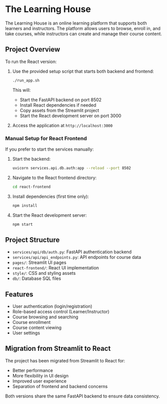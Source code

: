 # The Learning House

The Learning House is an online learning platform that supports both learners and instructors. The platform allows users to browse, enroll in, and take courses, while instructors can create and manage their course content.

## Project Overview


To run the React version:

1. Use the provided setup script that starts both backend and frontend:
   ```bash
   ./run_app.sh
   ```

   This will:
   - Start the FastAPI backend on port 8502
   - Install React dependencies if needed
   - Copy assets from the Streamlit project
   - Start the React development server on port 3000

2. Access the application at `http://localhost:3000`

### Manual Setup for React Frontend

If you prefer to start the services manually:

1. Start the backend:
   ```bash
   uvicorn services.api.db.auth:app --reload --port 8502
   ```

2. Navigate to the React frontend directory:
   ```bash
   cd react-frontend
   ```

3. Install dependencies (first time only):
   ```bash
   npm install
   ```

5. Start the React development server:
   ```bash
   npm start
   ```

## Project Structure

- `services/api/db/auth.py`: FastAPI authentication backend
- `services/api/api_endpoints.py`: API endpoints for course data
- `pages/`: Streamlit UI pages
- `react-frontend/`: React UI implementation
- `style/`: CSS and styling assets
- `db/`: Database SQL files

## Features

- User authentication (login/registration)
- Role-based access control (Learner/Instructor)
- Course browsing and searching
- Course enrollment
- Course content viewing
- User settings

## Migration from Streamlit to React

The project has been migrated from Streamlit to React for:

- Better performance
- More flexibility in UI design
- Improved user experience
- Separation of frontend and backend concerns

Both versions share the same FastAPI backend to ensure data consistency.
